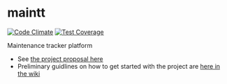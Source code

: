 # maintt
[![Code Climate](https://codeclimate.com/github/open-andela/maintt/badges/gpa.svg)](https://codeclimate.com/github/open-andela/maintt) [![Test Coverage](https://codeclimate.com/github/open-andela/maintt/badges/coverage.svg)](https://codeclimate.com/github/open-andela/maintt/coverage)

Maintenance tracker platform

- See [the project proposal here](https://github.com/open-andela/project-proposals/issues/2)
- Preliminary guidlines on how to get started with the project are [here in the wiki](https://github.com/open-andela/maintt/wiki)
